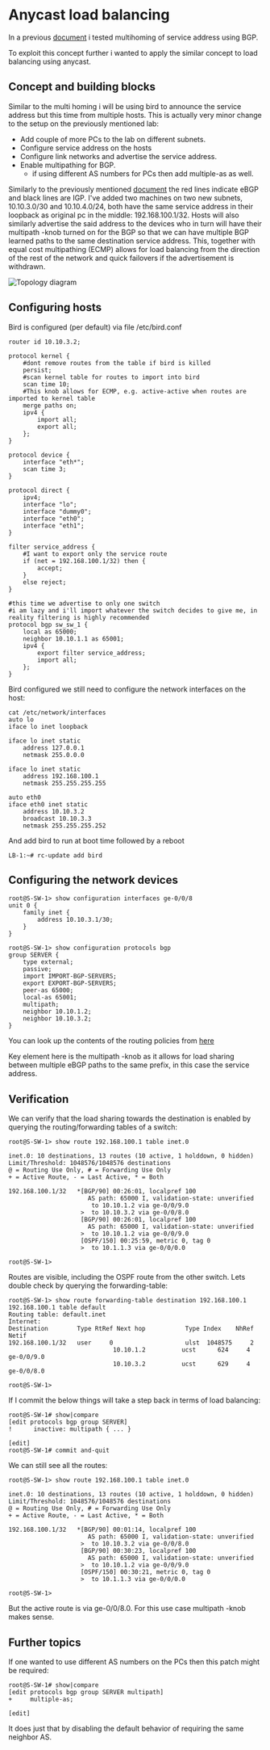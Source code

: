 # Anycast load balancing #

In a previous [document](https://github.com/vsi-fi/network-stuff/tree/main/host-ecmp-multihoming) i tested multihoming of service address using BGP.

To exploit this concept further i wanted to apply the similar concept to load balancing using anycast.

## Concept and building blocks ##

Similar to the multi homing i will be using bird to announce the service address but this time from multiple hosts.
This is actually very minor change to the setup on the previously mentioned lab:

* Add couple of more PCs to the lab on different subnets.
* Configure service address on the hosts
* Configure link networks and advertise the service address.
* Enable multipathing for BGP.
  * if using different AS numbers for PCs then add multiple-as as well.

Similarly to the previously mentioned [document](https://github.com/vsi-fi/network-stuff/tree/main/host-ecmp-multihoming) the red lines indicate eBGP and black lines are IGP.
I've added two machines on two new subnets, 10.10.3.0/30 and 10.10.4.0/24, both have the same service address in their loopback as original pc in the middle: 192.168.100.1/32.
Hosts will also similarly advertise the said address to the devices who in turn will have their multipath -knob turned on for the BGP so that we can have multiple BGP learned paths to the same destination service address. 
This, together with equal cost multipathing (ECMP) allows for load balancing from the direction of the rest of the network and quick failovers if the advertisement is withdrawn.

![Topology diagram](./anycast.jpg "Lab topology")

## Configuring hosts ##

Bird is configured (per default) via file /etc/bird.conf

    router id 10.10.3.2;

    protocol kernel {
        #dont remove routes from the table if bird is killed
        persist;
        #scan kernel table for routes to import into bird
        scan time 10;
        #This knob allows for ECMP, e.g. active-active when routes are imported to kernel table
        merge paths on;
        ipv4 {
            import all;  
            export all;
        };
    }

    protocol device {
        interface "eth*";
        scan time 3;
    }

    protocol direct {
        ipv4;
        interface "lo";
        interface "dummy0";
        interface "eth0";
        interface "eth1";
    }

    filter service_address {
        #I want to export only the service route
        if (net = 192.168.100.1/32) then {
            accept;
        }
        else reject; 
    }

    #this time we advertise to only one switch
    #i am lazy and i'll import whatever the switch decides to give me, in reality filtering is highly recommended
    protocol bgp sw_sw_1 {
        local as 65000;
        neighbor 10.10.1.1 as 65001;
        ipv4 {
            export filter service_address;
            import all;
        };
    }


Bird configured we still need to configure the network interfaces on the host:

    cat /etc/network/interfaces 
    auto lo
    iface lo inet loopback

    iface lo inet static
        address 127.0.0.1
        netmask 255.0.0.0 

    iface lo inet static
        address 192.168.100.1
        netmask 255.255.255.255

    auto eth0
    iface eth0 inet static
        address 10.10.3.2
        broadcast 10.10.3.3
        netmask 255.255.255.252

And add bird to run at boot time followed by a reboot

    LB-1:~# rc-update add bird

## Configuring the network devices ##

    root@S-SW-1> show configuration interfaces ge-0/0/8  
    unit 0 {
        family inet {
            address 10.10.3.1/30;
        }
    }

    root@S-SW-1> show configuration protocols bgp   
    group SERVER {
        type external;
        passive;
        import IMPORT-BGP-SERVERS;
        export EXPORT-BGP-SERVERS;
        peer-as 65000;
        local-as 65001;
        multipath;
        neighbor 10.10.1.2;
        neighbor 10.10.3.2;
    }

You can look up the contents of the routing policies from [here](https://github.com/vsi-fi/network-stuff/tree/main/host-ecmp-multihoming#configuring-the-network-devices)

Key element here is the multipath -knob as it allows for load sharing between multiple eBGP paths to the same prefix, in this case the service address.

## Verification ##

We can verify that the load sharing towards the destination is enabled by querying the routing/forwarding tables of a switch:

    root@S-SW-1> show route 192.168.100.1 table inet.0 

    inet.0: 10 destinations, 13 routes (10 active, 1 holddown, 0 hidden)
    Limit/Threshold: 1048576/1048576 destinations
    @ = Routing Use Only, # = Forwarding Use Only
    + = Active Route, - = Last Active, * = Both

    192.168.100.1/32   *[BGP/90] 00:26:01, localpref 100
                          AS path: 65000 I, validation-state: unverified
                           to 10.10.1.2 via ge-0/0/9.0
                        >  to 10.10.3.2 via ge-0/0/8.0
                        [BGP/90] 00:26:01, localpref 100
                          AS path: 65000 I, validation-state: unverified
                        >  to 10.10.1.2 via ge-0/0/9.0
                        [OSPF/150] 00:25:59, metric 0, tag 0
                        >  to 10.1.1.3 via ge-0/0/0.0

    root@S-SW-1> 

Routes are visible, including the OSPF route from the other switch. Lets double check by querying the forwarding-table:

    root@S-SW-1> show route forwarding-table destination 192.168.100.1 192.168.100.1 table default   
    Routing table: default.inet
    Internet:
    Destination        Type RtRef Next hop           Type Index    NhRef Netif
    192.168.100.1/32   user     0                    ulst  1048575     2
                                 10.10.1.2          ucst      624     4 ge-0/0/9.0
                                 10.10.3.2          ucst      629     4 ge-0/0/8.0

    root@S-SW-1> 

If I commit the below things will take a step back in terms of load balancing:

    root@S-SW-1# show|compare 
    [edit protocols bgp group SERVER]
    !      inactive: multipath { ... }

    [edit]
    root@S-SW-1# commit and-quit

We can still see all the routes:

    root@S-SW-1> show route 192.168.100.1 table inet.0                          

    inet.0: 10 destinations, 13 routes (10 active, 1 holddown, 0 hidden)
    Limit/Threshold: 1048576/1048576 destinations
    @ = Routing Use Only, # = Forwarding Use Only
    + = Active Route, - = Last Active, * = Both

    192.168.100.1/32   *[BGP/90] 00:01:14, localpref 100
                          AS path: 65000 I, validation-state: unverified
                        >  to 10.10.3.2 via ge-0/0/8.0
                        [BGP/90] 00:30:23, localpref 100
                          AS path: 65000 I, validation-state: unverified
                        >  to 10.10.1.2 via ge-0/0/9.0
                        [OSPF/150] 00:30:21, metric 0, tag 0
                        >  to 10.1.1.3 via ge-0/0/0.0

    root@S-SW-1> 

But the active route is via ge-0/0/8.0. For this use case multipath -knob makes sense.

## Further topics ##

If one wanted to use different AS numbers on the PCs then this patch might be required:

    root@S-SW-1# show|compare 
    [edit protocols bgp group SERVER multipath]
    +     multiple-as;

    [edit]

It does just that by disabling the default behavior of requiring the same neighbor AS.
 
